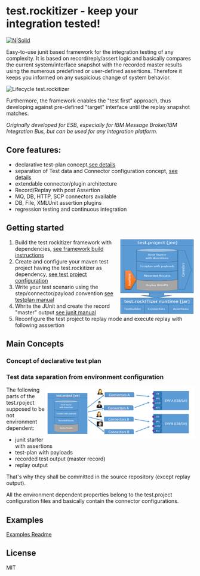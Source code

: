 # test.rockitizer - keep your integration tested!  
[![N|Solid](http://www.rockit.consulting/images/logo-fixed.png)](http://www.rockit.consulting)

Easy-to-use junit based framework for the integration testing of any complexity. It is based on record/reply/assert logic and basically compares the current system/interface snapshot with the recorded master results using the numerous predefined or user-defined assertions. Therefore it keeps you informed on any suspicious change of system behavior.

![Lifecycle test.rockitizer](http://www.rockit.consulting/images/github/test_rockitizer_lifecycle.PNG "Lifecycle test.rockitizer;IBM Integration Bus; Integration testing; Test framework;test.rockitizer")

Furthermore, the framework enables the "test first" approach, thus developing against pre-defined "target" interface until the replay snapshot matches.

*Originally developed for ESB, especially for IBM Message Broker/IBM Integration Bus, but can be used for any integration platform.* 

## Core features: 
  - declarative test-plan concept,[see details](#declarativetestplan)
  - separation of Test data and Connector configuration concept, [see details](#testdataseparation)
  - extendable connector/plugin architecture
  - Record/Replay with post Assertion
  - MQ, DB, HTTP, SCP connectors available
  - DB, File, XMLUnit assertion plugins
  - regression testing and continuous integration
  

## Getting started
<img alt="test rockitizer architecture" src="docs/img/architecture_with_dependency_new.png" width="200" height="200" align="right"/>

1. Build the test.rockitizer framework with dependencies, [see framework build instructions](docs/BUILD.md)
2. Create and configure your maven test project having the test.rockitizer as dependency, [see test project configuration](docs/USAGE.md#configuration)
3. Write your test scenario using the step/connector/payload convention [see testplan manual](docs/USAGE.md#testplan)
4. Whrite the JUnit and create the record "master" output [see junit manual](docs/USAGE.md#junit)
5. Reconfigure the test project to replay mode and execute replay with following asssertion


## Main Concepts
### <a name="declarativetestplan"></a> Concept of declarative test plan



### <a name="testdataseparation"></a> Test data separation from environment configuration

<img alt="Concept of test data separation from environment configuration" src="docs/img/test_data_separation.png" width="400"  align="right"/>

The following parts of the test.rpoject  supposed to be not environment dependent:
- junit starter with assertions
- test-plan with payloads 
- recorded test output (master record)
- replay output 

That's why they shall be committed in the source repository (except replay output).  

All the environment dependent properties belong to the test.project configuration files and basically contain the connector configurations.


## Examples
[Examples Readme](examples/README.md)



License
----

MIT

